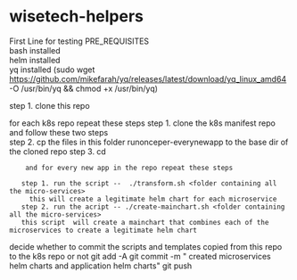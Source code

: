 # wisetech-helpers
First Line for testing
PRE_REQUISITES  
bash installed  
helm installed  
yq installed   (sudo wget https://github.com/mikefarah/yq/releases/latest/download/yq_linux_amd64 -O /usr/bin/yq && chmod +x /usr/bin/yq)

step 1. clone this repo

for each k8s repo repeat these steps
step 1. clone the k8s manifest repo and follow these two steps  
step 2.  cp the files in this folder runonceper-everynewapp to the base dir of the cloned repo
step 3. cd <base directory of the k8s manifest repo>

        and for every new app in the repo repeat these steps
  
       step 1. run the script --  ./transform.sh <folder containing all the micro-services> 
         this will create a legitimate helm chart for each microservice
       step 2. run the acript -- ./create-mainchart.sh <folder containing all the micro-services>  
       this script  will create a mainchart that combines each of the microservices to create a legitimate helm chart

decide whether to commit the scripts and templates copied from this repo to the k8s repo or not
git add  -A
git commit -m " created microservices helm charts and application helm charts"
git push 
